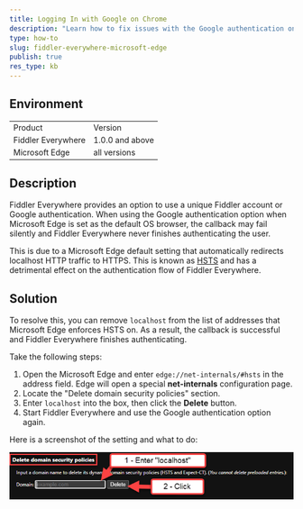```yaml
---
title: Logging In with Google on Chrome
description: "Learn how to fix issues with the Google authentication on the Microsoft Edge when working with the Fiddler Everywhere web-debugging client."
type: how-to
slug: fiddler-everywhere-microsoft-edge
publish: true
res_type: kb
---
```


## Environment

|   |   |
|---|---|
| Product  | Version |
| Fiddler Everywhere |  1.0.0 and above  |
| Microsoft Edge | all versions |

## Description

Fiddler Everywhere provides an option to use a unique Fiddler account or Google authentication. When using the Google authentication option when Microsoft Edge is set as the default OS browser, the callback may fail silently and Fiddler Everywhere never finishes authenticating the user.

This is due to a Microsoft Edge default setting that automatically redirects localhost HTTP traffic to HTTPS. This is known as [HSTS](https://en.wikipedia.org/wiki/HTTP_Strict_Transport_Security) and has a detrimental effect on the authentication flow of Fiddler Everywhere.

## Solution

To resolve this, you can remove `localhost` from the list of addresses that Microsoft Edge enforces HSTS on. As a result, the callback is successful and Fiddler Everywhere finishes authenticating.

Take the following steps:

1. Open the Microsoft Edge and enter `edge://net-internals/#hsts` in the address field. Edge will open a special **net-internals** configuration page.
2. Locate the "Delete domain security policies" section.
3. Enter `localhost` into the box, then click the **Delete** button.
4. Start Fiddler Everywhere and use the Google authentication option again.

Here is a screenshot of the setting and what to do:

![](../images/kb/edge/edge-hsts-setting.png)